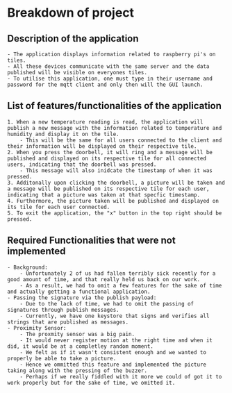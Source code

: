 # Breakdown of project

## Description of the application
    - The application displays information related to raspberry pi's on tiles. 
    - All these devices communicate with the same server and the data published will be visible on everyones tiles. 
    - To utilise this application, one must type in their username and password for the mqtt client and only then will the GUI launch.

## List of features/functionalities of the application
    1. When a new temperature reading is read, the application will publish a new message with the information related to temperature and humidity and display it on the tile. 
        - This will be the same for all users connected to the client and their information will be displayed on their respective tile.
    2. When you press the doorbell, it will ring and a message will be published and displayed on its respective tile for all connected users, indicating that the doorbell was pressed. 
        - This message will also inidcate the timestamp of when it was pressed.
    3. Additonally upon clicking the doorbell, a picture will be taken and a message will be published on its respective tile for each user, indicating that a picture was taken at that specfic timestamp.
    4. Furthermore, the picture taken will be published and displayed on its tile for each user connected.
    5. To exit the application, the "x" button in the top right should be pressed.

## Required Functionalities that were not implemented
    - Background: 
        - Unfortunately 2 of us had fallen terribly sick recently for a good amount of time, and that really held us back on our work. 
        - As a result, we had to omit a few features for the sake of time and actually getting a functional application.
    - Passing the signature via the publish payload: 
        - Due to the lack of time, we had to omit the passing of signatures through publish messages. 
        - Currently, we have one keystore that signs and verifies all strings that are published as messages.
    - Proximity Sensor:
        - The proxmity sensor was a big pain. 
        - It would never register motion at the right time and when it did, it would be at a completley random moment. 
        - We felt as if it wasn't consistent enough and we wanted to properly be able to take a picture. 
        - Hence we ommitted this feature and implemented the picture taking along with the pressing of the buzzer. 
        - Perhaps if we really fiddled with it more we could of got it to work properly but for the sake of time, we omitted it.
    
    

